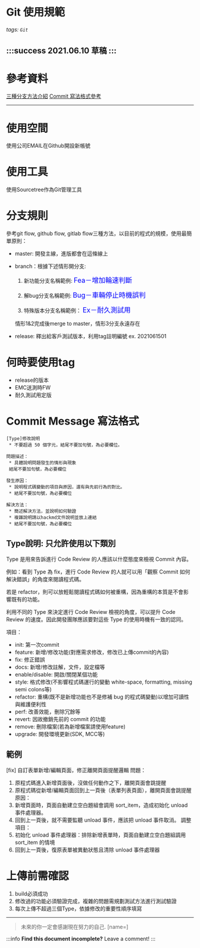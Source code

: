 
Git 使用規範
===
###### tags: `Git`

:::success
2021.06.10 草稿
:::
---

# 參考資料
[三種分支方法介紹](http://www.ruanyifeng.com/blog/2015/12/git-workflow.html)
[Commit 寫法格式參考](https://wadehuanglearning.blogspot.com/2019/05/cit-commit-commit-why-what-commit.html)

---
# 使用空間
使用公司EMAIL在Github開設新帳號

# 使用工具
使用Sourcetree作為Git管理工具

# 分支規則
參考git flow, github flow, gitlab flow三種方法，以目前的程式的規模，使用最簡單原則：

* master: 開發主線，進版都會在這條線上
* branch：根據下述情形開分支:
    1. 新功能分支名稱範例: 
    <font size=4, color=blue>Fea－增加輪速判斷 </font><br>
    
    2. 解bug分支名稱範例: 
    <font size=4, color=blue>Bug－車輛停止時機誤判</font><br>
    
    3. 特殊版本分支名稱範例：
    <font size=4, color=blue>Ex－耐久測試用</font><br>
    
     情形1&2完成後merge to master，情形3分支永遠存在
 
 * release: 釋出給客戶測試版本，利用tag註明編號
 ex. 2021061501

# 何時要使用tag
* release的版本
* EMC送測時FW
* 耐久測試用定版

# Commit Message 寫法格式

```
[Type]修改說明
 * 不要超過 50 個字元，結尾不要加句號，為必要欄位。

問題描述：
 * 具體說明問題發生的情形與現象
 結尾不要加句號，為必要欄位

發生原因：
 * 說明程式碼變動的項目與原因，還有與先前行為的對比。
 * 結尾不要加句號，為必要欄位

解決方法：
 * 簡述解決方法，並說明如何驗證
 * 複雜說明請以hackmd文件說明並放上連結
 * 結尾不要加句號，為必要欄位
```

## Type說明: 只允許使用以下類別

Type 是用來告訴進行 Code Review 的人應該以什麼態度來檢視 Commit 內容。

例如：看到 Type 為 fix，進行 Code Review 的人就可以用「觀察 Commit 如何解決錯誤」的角度來閱讀程式碼。

若是 refactor，則可以放輕鬆閱讀程式碼如何被重構，因為重構的本質是不會影響既有的功能。

利用不同的 Type 來決定進行 Code Review 檢視的角度，可以提升 Code Review 的速度。因此開發團隊應該要對這些 Type 的使用時機有一致的認同。

項目：
* init: 第一次commit
* feature: 新增/修改功能(對應需求修改，修改已上傳commit的內容)
* fix: 修正錯誤
* docs: 新增/修改註解，文件，設定檔等
* enable/disable: 開啟/關閉某個功能
* style: 格式修改(不影響程式碼運行的變動 white-space, formatting, missing semi colons等)
* refactor: 重構(既不是新增功能也不是修補 bug 的程式碼變動)以增加可讀性與維護便利性
* perf: 改善效能，刪除冗餘等
* revert: 因故撤銷先前的 commit 的功能
* remove: 刪除檔案(若為新增檔案請使用feature)
* upgrade: 開發環境更新(SDK, MCC等)


## 範例

[fix] 自訂表單新增/編輯頁面，修正離開頁面提醒邏輯
問題：
1. 原程式碼進入新增頁面後，沒做任何動作之下，離開頁面會跳提醒
2. 原程式碼從新增/編輯頁面回到上一頁後（表單列表頁面），離開頁面會跳提醒
原因：
1. 新增頁面時，頁面自動建立空白題組會調用 sort_item，造成初始化 unload 事件處理器。
2. 回到上一頁後，就不需要監聽 unload 事件，應該把 unload 事件取消。
調整項目：
1. 初始化 unload 事件處理器：排除新增表單時，頁面自動建立空白題組調用 sort_item 的情境
2. 回到上一頁後，復原表單被異動狀態且清除 unload 事件處理器


# 上傳前需確認

1. build必須成功
2. 修改過的功能必須驗證完成，複雜的問題需規劃測試方法進行測試驗證
3. 每次上傳不超過三個Type，依據修改的重要性順序填寫


---
> 未來的你一定會感謝現在努力的自己. [name=]

:::info
**Find this document incomplete?** Leave a comment!
:::


